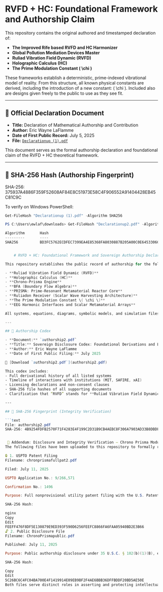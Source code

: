 # RVFD + HC: Foundational Framework and Authorship Claim

This repository contains the original authored and timestamped declaration of:
- **The Improved Rife based RVFD and HC Harmonizer**
- **Global Pollution Mediation Devices Master**
- **Ruliad Vibration Field Dynamic (RVFD)**
- **Holographic Calculus (HC)**
- **The Prime Modulation Constant \( \chi \)**

These frameworks establish a deterministic, prime-indexed vibrational model of reality. From this structure, all known physical constants are derived, including the introduction of a new constant: \( \chi \).  Included also are designs given freely to the public to use as they see fit.

---

## 📄 Official Declaration Document

- **Title:** Declaration of Mathematical Authorship and Contribution  
- **Author:** Eric Wayne LaFlamme  
- **Date of First Public Record:** July 5, 2025  
- **File:** [`Declarationup (1).pdf`](Declarationup%20(1).pdf)

This document serves as the formal authorship declaration and foundational claim of the RVFD + HC theoretical framework.

---

## 🔐 SHA-256 Hash (Authorship Fingerprint)

SHA-256:
375937A4886F359F52608AF84E8C51973E58C4F906552A91404428EB45C81C9C

To verify on Windows PowerShell:

```powershell
Get-FileHash "Declarationup (1).pdf" -Algorithm SHA256

PS C:\Users\ewlaf\downloads> Get-FileHash "Declarationup2.pdf" -Algorithm SHA256

Algorithm       Hash                                                                   Path                                                                              
---------       ----                                                                   ----                                                                              
SHA256          BD3FC5762ECDFEC7399EA4E85368FA8030887B205A00C0E6453306C5F1C0A6A4       C:\Users\ewlaf\downloads\Declarationup2.pdf


    # RVFD + HC: Foundational Framework and Sovereign Authorship Declaration

This repository establishes the public record of authorship for the following original theoretical and engineering frameworks:

- **Ruliad Vibration Field Dynamic (RVFD)**
- **Holographic Calculus (HC)**
- **Chrono-Prisma Engine**
- **BFA (Boundary Flow Algebra)**
- **PRISMA: Prime-Resonant Metamaterial Reactor Core**
- **Ruliadon Receiver (Scalar Wave Harvesting Architecture)**
- **The Prime Modulation Constant \( \chi \)**
- **EEG Harmonic Interfaces and Scalar Metamaterial Arrays**

All systems, equations, diagrams, symbolic models, and simulation files were developed independently by **Eric Wayne LaFlamme** and disclosed in a time-anchored, cryptographically sealed codex.

---

## 📜 Authorship Codex

- **Document:** `authorship2.pdf`
- **Title:** Sovereign Disclosure Codex: Foundational Derivations and Legal Positioning
- **Author:** Eric Wayne LaFlamme
- **Date of First Public Filing:** July 2025

🔗 [Download `authorship2.pdf`](authorship2.pdf)

This codex includes:
- Full derivational history of all listed systems
- Timeline of interactions with institutions (MIT, SAFIRE, xAI)
- Licensing declarations and non-consent clauses
- SHA-256 file hashes of all supporting documents
- Clarification that “RVFD” stands for **Ruliad Vibration Field Dynamic**, not “recursive” or other incorrect variants

---

## 🔐 SHA-256 Fingerprint (Integrity Verification)

```text
File: authorship2.pdf
SHA-256: 4B9254FDFB2570F71F4283E4F199C2D31B9CB4AEBC8F306A7903AD33B8DBDF0D


 🧾 Addendum: Disclosure and Integrity Verification — Chrono Prisma Module
The following files have been uploaded to this repository to formally record and cryptographically verify authorship, disclosure, and filing of the Chrono Prisma Module invention by Eric Wayne LaFlamme.

🔒 1. USPTO Patent Filing
Filename: chronprismafullpat2.pdf

Filed: July 11, 2025

USPTO Application No.: 9/266,571

Confirmation No.: 1496

Purpose: Full nonprovisional utility patent filing with the U.S. Patent and Trademark Office

SHA-256 Hash:

nginx
Copy
Edit
FEEFF476F8DF5E130879E9ED393F590D6256FEEFC8866FA6FAA05940BD2E3B66
🔓 2. Public Disclosure File
Filename: ChronoPrismapublic.pdf

Published: July 11, 2025

Purpose: Public authorship disclosure under 35 U.S.C. § 102(b)(1)(B), establishing prior art and preempting misappropriation

SHA-256 Hash:

Copy
Edit
5C26BC6C4FC04BA700E4F1419914E09EB9BF2F4AE6BBB36DFFBDDF20BD5AE50E
Both files serve distinct roles in asserting and protecting intellectual property rights. Any deviation from these hash values invalidates derivative claims and confirms tampering.                                
